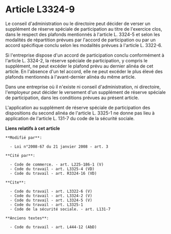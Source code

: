 # Article L3324-9

Le conseil d'administration ou le directoire peut décider de verser un supplément de réserve spéciale de participation au
titre de l'exercice clos, dans le respect des plafonds mentionnés à l'article L. 3324-5 et selon les modalités de répartition
prévues par l'accord de participation ou par un accord spécifique conclu selon les modalités prévues à l'article L. 3322-6. 

Si l'entreprise dispose d'un accord de participation conclu conformément à l'article L. 3324-2, la réserve spéciale de
participation, y compris le supplément, ne peut excéder le plafond prévu au dernier alinéa de cet article. En l'absence d'un
tel accord, elle ne peut excéder le plus élevé des plafonds mentionnés à l'avant-dernier alinéa du même article. 

Dans une entreprise où il n'existe ni conseil d'administration, ni directoire, l'employeur peut décider le versement d'un
supplément de réserve spéciale de participation, dans les conditions prévues au présent article. 

L'application au supplément de réserve spéciale de participation des dispositions du second alinéa de l'article L. 3325-1 ne
donne pas lieu à application de l'article L. 131-7 du code de la sécurité sociale.

**Liens relatifs à cet article**

	**Modifié par**:

	  - Loi n°2008-67 du 21 janvier 2008 - art. 3

	**Cité par**:

	  - Code de commerce. - art. L225-186-1 (V)
	  - Code du travail - art. L3325-4 (VD)
	  - Code du travail - art. R3324-16 (VD)

	**Cite**:

	  - Code du travail - art. L3322-6 (V)
	  - Code du travail - art. L3324-2 (V)
	  - Code du travail - art. L3324-5 (V)
	  - Code du travail - art. L3325-1
	  - Code de la sécurité sociale. - art. L131-7

	**Anciens textes**:

	  - Code du travail - art. L444-12 (AbD)
